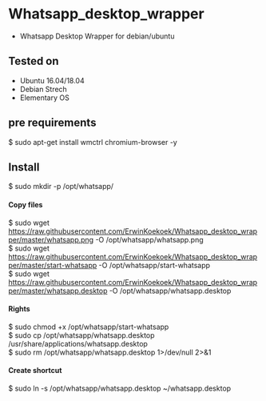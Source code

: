 # Whatsapp_desktop_wrapper
- Whatsapp Desktop Wrapper for debian/ubuntu

## Tested on
- Ubuntu 16.04/18.04
- Debian Strech
- Elementary OS

## pre requirements
$ sudo apt-get install wmctrl chromium-browser -y

## Install
$ sudo mkdir -p /opt/whatsapp/<br/>

#### Copy files
$ sudo wget https://raw.githubusercontent.com/ErwinKoekoek/Whatsapp_desktop_wrapper/master/whatsapp.png -O /opt/whatsapp/whatsapp.png<br/>
$ sudo wget https://raw.githubusercontent.com/ErwinKoekoek/Whatsapp_desktop_wrapper/master/start-whatsapp -O /opt/whatsapp/start-whatsapp<br/>
$ sudo wget https://raw.githubusercontent.com/ErwinKoekoek/Whatsapp_desktop_wrapper/master/whatsapp.desktop -O /opt/whatsapp/whatsapp.desktop<br/>

#### Rights
$ sudo chmod +x /opt/whatsapp/start-whatsapp<br/>
$ sudo cp /opt/whatsapp/whatsapp.desktop /usr/share/applications/whatsapp.desktop<br/>
$ sudo rm /opt/whatsapp/whatsapp.desktop 1>/dev/null 2>&1<br/>

#### Create shortcut
$ sudo ln -s /opt/whatsapp/whatsapp.desktop ~/whatsapp.desktop<br/>
